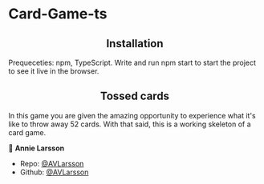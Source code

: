 # Card-Game-ts

<h2 align="center">Installation</h2>
<p>Prequeceties: npm, TypeScript. Write and run npm start to start the project to see it live in the browser.</p>

<h2 align="center">Tossed cards</h2>
<p>In this game you are given the amazing opportunity to experience what it's like to throw away 52 cards. With that said, this is a working skeleton of a card game.</p>

👤 **Annie Larsson**
* Repo: [@AVLarsson](https://github.com/AVLarsson/Card-Game-ts)
* Github: [@AVLarsson](https://github.com/AVLarsson)

